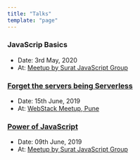 ```yaml
---
title: "Talks"
template: "page"
---
```


<!-- ## Upcoming


---

## Past -->

### JavaScrip Basics

- Date: 3rd May, 2020
- At: [Meetup by Surat JavaScript Group](https://www.meetup.com/surat-javascript-group/events/270327656/)

### [Forget the servers being Serverless](https://docs.google.com/presentation/d/1KlvHBojfxhTazHou6oZY3To1c-rWFgsjfYBx3OmWUJI/edit?usp=sharing)

- Date: 15th June, 2019
- At: [WebStack Meetup, Pune](https://webstackup.com/)

### [Power of JavaScript](https://docs.google.com/presentation/d/1eaJjp1doxTv7a1iTBBfgykHurYju67NPoq9YeoeGH1k/edit?usp=sharing)

- Date: 09th June, 2019
- At: [Meetup by Surat JavaScript Group](https://www.meetup.com/surat-javascript-group/events/261995304/)
